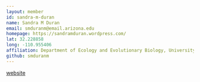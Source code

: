 ```yaml
---
layout: member
id: sandra-m-duran
name: Sandra M Duran
email: smduranm@email.arizona.edu
homepage: https://sandramduran.wordpress.com/
lat: 32.228858
long: -110.955406
affiliation: Department of Ecology and Evolutionary Biology, University of Arizona, Tucson, Arizona, USA
github: smduranm
---
```


[website](https://sandramduran.wordpress.com/) 
